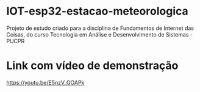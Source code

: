 # IOT-esp32-estacao-meteorologica
 Projeto de estudo criado para a disciplina de Fundamentos de Internet das Coisas, do curso Tecnologia em Análise e Desenvolvimento de Sistemas - PUCPR

# Link com vídeo de demonstração
https://youtu.be/E5nzV_GOAPk
